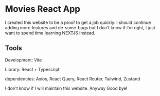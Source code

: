 # Movies React App

I created this website to be a proof to get a job quickly. I should continue adding more features and de-some-bugs but I don't know if I'm right, I just want to spend time learning NEXTJS instead. 

## Tools
Development: Vite

Library: React + Typescript

dependencies: Axios, React Query, React Router, Tailwind, Zustand



I don't know if I will maintain this website. Anyway Good bye!

